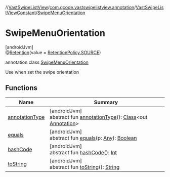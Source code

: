 //[VastSwipeListView](../../../../index.md)/[com.gcode.vastswipelistview.annotation](../../index.md)/[VastSwipeListViewConstant](../index.md)/[SwipeMenuOrientation](index.md)

# SwipeMenuOrientation

[androidJvm]\
@[Retention](https://developer.android.com/reference/kotlin/java/lang/annotation/Retention.html)(value = [RetentionPolicy.SOURCE](https://developer.android.com/reference/kotlin/java/lang/annotation/RetentionPolicy.html))

annotation class [SwipeMenuOrientation](index.md)

Use when set the swipe orientation

## Functions

| Name | Summary |
|---|---|
| [annotationType](../-menu-style/index.md#-2087345088%2FFunctions%2F1677453037) | [androidJvm]<br>abstract fun [annotationType](../-menu-style/index.md#-2087345088%2FFunctions%2F1677453037)(): [Class](https://developer.android.com/reference/kotlin/java/lang/Class.html)<out [Annotation](https://developer.android.com/reference/kotlin/java/lang/annotation/Annotation.html)> |
| [equals](../-menu-style/index.md#-1297283241%2FFunctions%2F1677453037) | [androidJvm]<br>abstract fun [equals](../-menu-style/index.md#-1297283241%2FFunctions%2F1677453037)(p: [Any](https://kotlinlang.org/api/latest/jvm/stdlib/kotlin/-any/index.html)): [Boolean](https://kotlinlang.org/api/latest/jvm/stdlib/kotlin/-boolean/index.html) |
| [hashCode](../-menu-style/index.md#-867487634%2FFunctions%2F1677453037) | [androidJvm]<br>abstract fun [hashCode](../-menu-style/index.md#-867487634%2FFunctions%2F1677453037)(): [Int](https://kotlinlang.org/api/latest/jvm/stdlib/kotlin/-int/index.html) |
| [toString](../-menu-style/index.md#-1045653699%2FFunctions%2F1677453037) | [androidJvm]<br>abstract fun [toString](../-menu-style/index.md#-1045653699%2FFunctions%2F1677453037)(): [String](https://developer.android.com/reference/kotlin/java/lang/String.html) |
